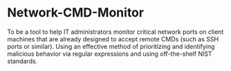 # Network-CMD-Monitor
To be a tool to help IT administrators monitor critical network ports on client machines that are already designed to accept remote CMDs (such as SSH ports or similar). Using an effective method of prioritizing and identifying malicious behavior via regular expressions and using off-the-shelf NIST standards.

